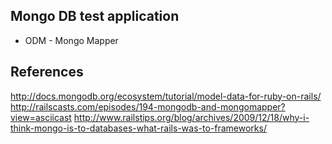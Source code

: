 ## Mongo DB test application

* ODM - Mongo Mapper

## References

http://docs.mongodb.org/ecosystem/tutorial/model-data-for-ruby-on-rails/
http://railscasts.com/episodes/194-mongodb-and-mongomapper?view=asciicast
http://www.railstips.org/blog/archives/2009/12/18/why-i-think-mongo-is-to-databases-what-rails-was-to-frameworks/
